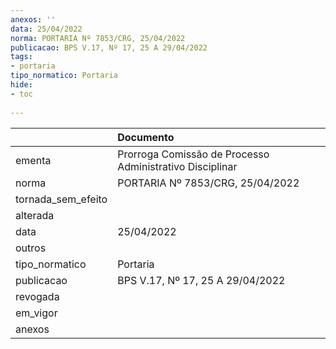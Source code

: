 ```yaml
---
anexos: ''
data: 25/04/2022
norma: PORTARIA Nº 7853/CRG, 25/04/2022
publicacao: BPS V.17, Nº 17, 25 A 29/04/2022
tags:
- portaria
tipo_normatico: Portaria
hide: 
- toc 
 
---
```


|                    | Documento                                                |
|:-------------------|:---------------------------------------------------------|
| ementa             | Prorroga Comissão de Processo Administrativo Disciplinar |
| norma              | PORTARIA Nº 7853/CRG, 25/04/2022                         |
| tornada_sem_efeito |                                                          |
| alterada           |                                                          |
| data               | 25/04/2022                                               |
| outros             |                                                          |
| tipo_normatico     | Portaria                                                 |
| publicacao         | BPS V.17, Nº 17, 25 A 29/04/2022                         |
| revogada           |                                                          |
| em_vigor           |                                                          |
| anexos             |                                                          |